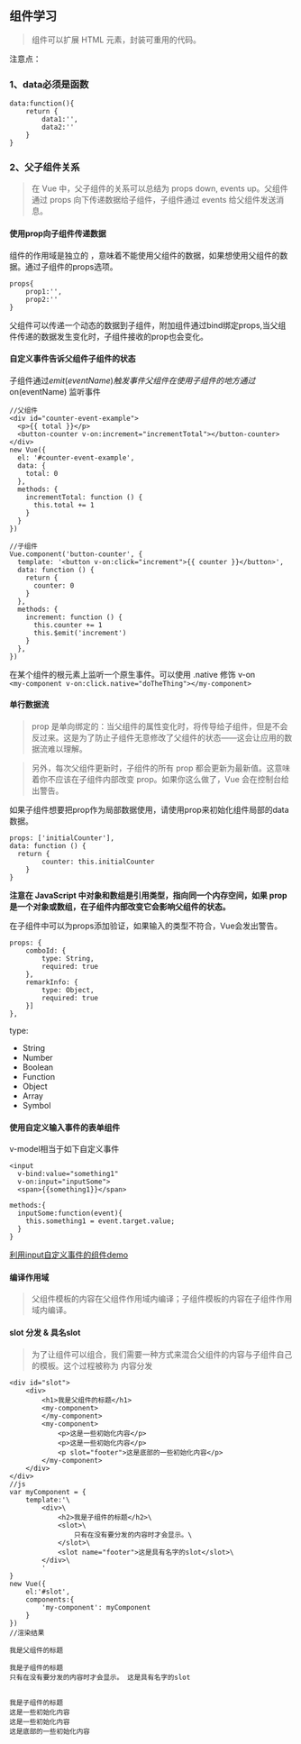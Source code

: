 ## 组件学习
> 组件可以扩展 HTML 元素，封装可重用的代码。   

注意点：
### 1、data必须是函数
```
data:function(){
    return {
        data1:'',
        data2:''
    }
}
```
### 2、父子组件关系
> 在 Vue 中，父子组件的关系可以总结为 props down, events up。父组件通过 props 向下传递数据给子组件，子组件通过 events 给父组件发送消息。
#### 使用prop向子组件传递数据
组件的作用域是独立的 ，意味着不能使用父组件的数据，如果想使用父组件的数据。通过子组件的props选项。
```
props{
    prop1:'',
    prop2:''
}
```
父组件可以传递一个动态的数据到子组件，附加组件通过bind绑定props,当父组件传递的数据发生变化时，子组件接收的prop也会变化。
#### 自定义事件告诉父组件子组件的状态
子组件通过$emit(eventName) 触发事件   
父组件在使用子组件的地方通过$on(eventName) 监听事件
```
//父组件
<div id="counter-event-example">
  <p>{{ total }}</p>
  <button-counter v-on:increment="incrementTotal"></button-counter>
</div>
new Vue({
  el: '#counter-event-example',
  data: {
    total: 0
  },
  methods: {
    incrementTotal: function () {
      this.total += 1
    }
  }
})

//子组件
Vue.component('button-counter', {
  template: '<button v-on:click="increment">{{ counter }}</button>',
  data: function () {
    return {
      counter: 0
    }
  },
  methods: {
    increment: function () {
      this.counter += 1
      this.$emit('increment')
    }
  },
})

```
在某个组件的根元素上监听一个原生事件。可以使用 .native 修饰 v-on   
`<my-component v-on:click.native="doTheThing"></my-component>`
#### 单行数据流
> prop 是单向绑定的：当父组件的属性变化时，将传导给子组件，但是不会反过来。这是为了防止子组件无意修改了父组件的状态——这会让应用的数据流难以理解。        

>另外，每次父组件更新时，子组件的所有 prop 都会更新为最新值。这意味着你不应该在子组件内部改变 prop。如果你这么做了，Vue 会在控制台给出警告。

如果子组件想要把prop作为局部数据使用，请使用prop来初始化组件局部的data数据。
```
props: ['initialCounter'],
data: function () {
  return { 
        counter: this.initialCounter 
    }
}
```
<strong>注意在 JavaScript 中对象和数组是引用类型，指向同一个内存空间，如果 prop 是一个对象或数组，在子组件内部改变它会影响父组件的状态。</strong>    

在子组件中可以为props添加验证，如果输入的类型不符合，Vue会发出警告。
```
props: {
    comboId: {
        type: String,
        required: true
    },
    remarkInfo: {
        type: Object,
        required: true
    }]
},
```
type:
+ String
+ Number
+ Boolean
+ Function
+ Object
+ Array
+ Symbol
#### 使用自定义输入事件的表单组件
v-model相当于如下自定义事件
```
<input
  v-bind:value="something1"
  v-on:input="inputSome">
  <span>{{something1}}</span>

methods:{
  inputSome:function(event){
    this.something1 = event.target.value;
  }
}
```
<a href="https://github.com/zhangyanwei1/study-demo/blob/master/vue/v-form.html" target="_blank">利用input自定义事件的组件demo</a>
#### 编译作用域
> 父组件模板的内容在父组件作用域内编译；子组件模板的内容在子组件作用域内编译。

#### slot 分发 & 具名slot
> 为了让组件可以组合，我们需要一种方式来混合父组件的内容与子组件自己的模板。这个过程被称为 内容分发
```
<div id="slot">
    <div>
        <h1>我是父组件的标题</h1>
        <my-component>
        </my-component>
        <my-component>
            <p>这是一些初始化内容</p>
            <p>这是一些初始化内容</p>
            <p slot="footer">这是底部的一些初始化内容</p>
        </my-component>
    </div>
</div>
//js
var myComponent = {
    template:'\
        <div>\
            <h2>我是子组件的标题</h2>\
            <slot>\
                只有在没有要分发的内容时才会显示。\
            </slot>\
            <slot name="footer">这是具有名字的slot</slot>\
        </div>\
        '
}
new Vue({
    el:'#slot',
    components:{
        'my-component': myComponent
    }
})
//渲染结果

我是父组件的标题

我是子组件的标题
只有在没有要分发的内容时才会显示。 这是具有名字的slot


我是子组件的标题
这是一些初始化内容
这是一些初始化内容
这是底部的一些初始化内容
```
